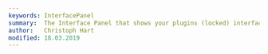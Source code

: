```yaml
---
keywords: InterfacePanel
summary:  The Interface Panel that shows your plugins (locked) interface.
author:   Christoph Hart
modified: 18.03.2019
---
```

